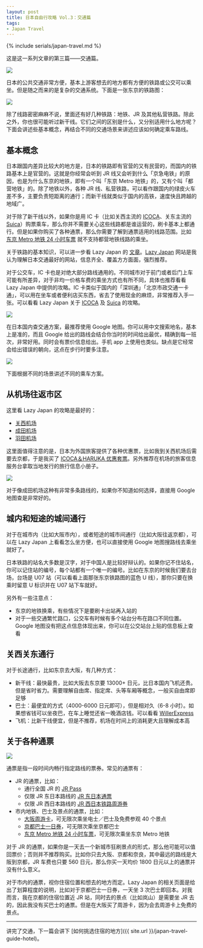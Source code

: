 ```yaml
---
layout: post
title: 日本自由行攻略 Vol.3：交通篇
tags: 
- Japan Travel
---
```


{% include serials/japan-travel.md %}

这是这一系列文章的第三篇——交通篇。

<!--more-->

<img src="{{ site.image_cdn }}/images/2019/09/japan-4.jpg" />

日本的公共交通非常方便，基本上游客想去的地方都有方便的铁路或公交可以乘坐。但是随之而来的是复杂的交通系统。下面是一张东京的铁路图：

<img src="{{ site.image_cdn }}/images/2019/09/tokyo-railway.png" />

除了线路密密麻麻不说，里面还有好几种铁路：地铁、JR 及其他私营铁路。除此之外，你也很可能听过新干线。它们之间的区别是什么，又分别适用什么地方呢？下面会讲述些基本概念，再结合不同的交通场景来讲述应该如何确定乘车路线。

## 基本概念

日本跟国内差异比较大的地方是，日本的铁路即有官营的又有民营的，而国内的铁路基本上是官营的。这就是你经常会听到 JR 线又会听到什么「京急电铁」的原因，也是为什么东京的地铁，即有一个叫「东京 Metro 地铁」的，又有个叫「都营地铁」的。除了地铁以外，各种 JR 线、私营铁路，可以看作跟国内的绿皮火车差不多，主要负责短距离的通行；而新干线就类似于国内的高铁，速度快且跨越的地域广。

对于除了新干线以外，如果你是用 IC 卡（比如关西主流的 [ICOCA][lazy-japan-icoca]、关东主流的 [Suica][lazy-japan-suica]）购票乘车，那么你并不需要关心这些线路都是谁运营的，刷卡基本上都通行。但是如果你购买了各种通票，那么你需要了解到通票适用的线路范围。比如 [东京 Metro 地铁 24 小时车票][tokyo-metro-one-day-pass] 就不支持都营地铁线路的乘坐。

关于铁路的基本知识，可以进一步看 Lazy Japan 的 [文章][lazy-japan-railway-basic]。[Lazy Japan][lazy-japan] 网站是我认为理解日本交通最好的网站，信息齐全、覆盖方方面面，强烈推荐。

对于公交车，IC 卡也是对绝大部分路线通用的。不同城市对于前门或者后门上车可能有所差异，对于非均一价格车费的乘坐方式也有所不同，具体也推荐看看 Lazy Japan 中提供的攻略。IC 卡类似于国内的「深圳通」「北京市政交通一卡通」，可以用在坐车或者便利店买东西，省去了使用现金的麻烦，非常推荐入手一张。可以看看 Lazy Japan 关于 [ICOCA][lazy-japan-icoca] 及 [Suica][lazy-japan-suica] 的攻略。

<img src="{{ site.image_cdn }}/images/2019/09/suica-icoca.jpg" />

在日本国内查交通方案，最推荐使用 Google 地图。你可以用中文搜索地名，基本上是准的，而且 Google 给出的路线会结合你当时的时间给出最优，精确到每一班次，非常好用。同时会有票价信息给出。手机 app 上使用也类似。缺点是它经常会给出错误的朝向，这点在步行时要多注意。

<img src="{{ site.image_cdn }}/images/2019/09/google-maps.png" />

下面根据不同的场景讲述不同的乘车方案。

[tokyo-metro-one-day-pass]: https://www.tokyometro.jp/cn/ticket/1day/index.html
[lazy-japan-railway-basic]: https://lazyjapan.com/regions/all/transport/basic/railway.html
[lazy-japan]: https://lazyjapan.com/
[lazy-japan-icoca]: https://lazyjapan.com/regions/kansai/transport/ic/
[lazy-japan-suica]: https://lazyjapan.com/regions/tokyo/transport/ic/

## 从机场往返市区

这里看 Lazy Japan 的攻略是最好的：

* [关西机场](https://lazyjapan.com/regions/kansai/transport/airport/)
* [成田机场](https://lazyjapan.com/regions/tokyo/transport/airport/narita/access.html)
* [羽田机场](https://lazyjapan.com/regions/tokyo/transport/airport/haneda/access.html)

这里面值得注意的是，日本为外国旅客提供了各种优惠票，比如我到关西机场后需要去京都，于是我买了 [ICOCA＆HARUKA 优惠套票][icoca-haruka]。另外推荐在机场的旅客信息服务台拿取当地发行的旅行信息小册子。

<img src="{{ site.image_cdn }}/images/2019/09/icoca-haruka.jpg" />

对于像成田机场这种有非常多条路线的，如果你不知道如何选择，直接用 Google 地图查是非常好的。

[icoca-haruka]: https://www.westjr.co.jp/global/sc/ticket/icoca-haruka/

## 城内和短途的城间通行

对于在城市内（比如大阪市内），或者短途的城市间通行（比如大阪往返京都），可以在 Lazy Japan 上看看怎么坐方便，也可以直接使用 Google 地图搜路线去乘坐就好了。

日本铁路的站名大多数是汉字，对于中国人是比较好辩认的。如果你记不住站名，你可以记住站的编号，每个站都有一个唯一的编号。比如在东京的时候我们要去台场，台场是 U07 站（可以看看上面那张东京铁路图的蓝色 U 线），那你只要在换乘时留意 U 标识并在 U07 站下车就好。

另外有一些注意点：

* 东京的地铁换乘，有些情况下是要刷卡出站再入站的
* 对于一些交通繁忙路口，公交车有时候有多个站台分布在路口不同位置。Google 地图没有把这点信息体现出来，你可以在公交站台上贴的信息板上查看

## 关西关东通行

对于长途通行，比如东京去大阪，有几种方式：

* 新干线：最快最贵，比如大阪去东京要 13000+ 日元，比日本国内飞机还贵。但是省时省力。需要理解自由席、指定席、头等车厢等概念，一般买自由席即足够
* 巴士：最便宜的方式（4000-6000 日元即可），但是相对久（6-8 小时）。如果想省钱可以坐夜巴，在车上睡觉还省一晚酒店钱。可以看看 [WillerExpress][willer-express]
* 飞机：比新干线便宜，但是不推荐，机场在时间上的消耗更大且理解成本高

[willer-express]: https://willerexpress.com/cn/

## 关于各种通票

<img src="{{ site.image_cdn }}/images/2019/09/jr-pass.jpg" />

通票是指一段时间内畅行指定路线的票券。常见的通票有：

* JR 的通票，比如：
  * 通行全国 JR 的 [JR Pass][jr-pass]
  * 仅限 JR 东日本路线的 [JR 东日本通票][jr-east-pass]
  * 仅限 JR 西日本路线的 [JR 西日本铁路周游券][jr-west-pass]
* 市内地铁、巴士及景点的通票，比如：
  * [大阪周游卡][osaka-pass]，可无限次乘坐电士／巴士及免费参观 40 个景点
  * [京都巴士一日券][kyoto-bus-pass]，可无限次乘坐京都巴士
  * [东京 Metro 地铁 24 小时车票][tokyo-metro-one-day-pass]，可无限次乘坐东京 Metro 地铁

对于 JR 的通票，如果你是一天去一个新城市狂刷景点的形式，那么他可能可以值回票价；否则并不推荐购买。比如你只去大阪、京都和奈良，其中最远的路线是大阪到京都，JR 车费也只要 560 日元，那么你买一天均价 1800 日元以上的通票并没有什么意义。

对于市内的通票，视你住宿位置和想去的地方而定。Lazy Japan 的相关页面是给出了划算程度的说明，比如对于京都巴士一日券，一天坐 3 次巴士即回本。对我而言，我在京都的住宿位置近 JR 站，同时去的景点（比如岚山）是需要坐 JR 去的，因此我没有买巴士的通票。但是在大阪买了周游卡，因为会去周游卡上免费的景点。

[jr-pass]: http://www.japanrailpass.net/cn/index.html
[jr-east-pass]: https://www.jreast.co.jp/sc/eastpass/
[jr-west-pass]: https://www.westjr.co.jp/global/sc/ticket/pass/
[osaka-pass]: http://www.japan-osaka.cn/osp/ch/
[kyoto-bus-pass]: https://lazyjapan.com/regions/kansai/transport/howto/kyoto.html#kyoto-city-bus&kyoto-bus-one-day-pass

---

讲完了交通，下一篇会讲下 [如何挑选住宿的地方]({{ site.url }}/japan-travel-guide-hotel)。
